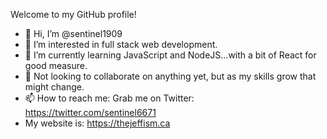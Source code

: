 Welcome to my GitHub profile!

- 👋 Hi, I’m @sentinel1909
- 👀 I’m interested in full stack web development.
- 🌱 I’m currently learning JavaScript and NodeJS...with a bit of React for good measure.
- 💞️ Not looking to collaborate on anything yet, but as my skills grow that might change.
- 📫 How to reach me: Grab me on Twitter: https://twitter.com/sentinel6671
- My website is: https://thejeffism.ca

